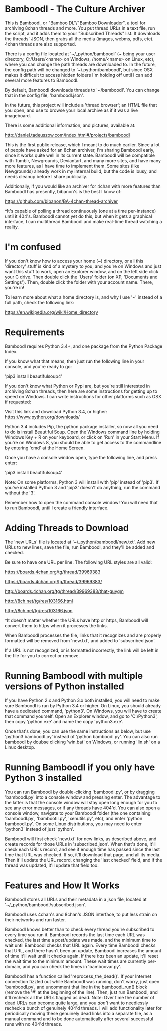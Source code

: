 
Bamboodl - The Culture Archiver
===============================

This is Bamboodl, or "Bamboo DL"/"Bamboo Downloader", a tool for archiving 8chan threads and more. You put thread URLs in a text file, run the script, and it adds them to your "Subscribed Threads" list. It downloads the threads' JSON, then grabs all the media (images, webms, pdfs, etc). 4chan threads are also supported.

There is a config file located at '~/_python/bamboodl' (~ being your user directory, C:/Users/&lt;name&gt; on Windows, /home/&lt;name&gt; on Linux, etc), where you can change the path threads are downloaded to. In the future, the config path will be changed to '~/.python/bamboodl', but since OSX makes it difficult to access hidden folders I'm holding off until I can add several more features to Bamboodl.

By default, Bamboodl downloads threads to '~/bamboodl'. You can change that in the config file, 'bamboodl.json'.

In the future, this project will include a 'thread browser'; an HTML file that you open, and use to browse your local archive as if it was a live imageboard.

There is some additional information, and pictures, available at:

http://daniel.tadeuszow.com/index.html#/projects/bamboodl

This is the first public release, which I meant to do much earlier. Since a lot of people have asked for an 8chan archiver, I'm sharing Bamboodl early, since it works quite well in its current state. Bamboodl will be compatible with Tumblr, Newgrounds, Deviantart, and many more sites, and have many more features, as I have time to implement them. Some sites (like Newgrounds) already work in my internal build, but the code is lousy, and needs cleanup before I share publically.

Additionally, if you would like an archiver for 4chan with more features than Bamboodl has presently, bibanon's is the best I know of:

https://github.com/bibanon/BA-4chan-thread-archiver

^It's capable of polling a thread continuously (one at a time per-instance) until it 404's. Bamboodl cannot yet do this, but when it gets a graphical interface, I can multithread Bamboodl and make real-time thread watching a reality.

I'm confused
============

If you don't know how to access your home (~) directory, or all this 'directory' stuff is kind of a mystery to you, and you're on Windows and just want this stuff to work, open an Explorer window, and on the left side click your C drive. Then double click the 'Users' folder (on XP, 'Documents and Settings'). Then, double click the folder with your account name. There, you're in!

To learn more about what a home directory is, and why I use '~' instead of a full path, check the following link:

https://en.wikipedia.org/wiki/Home_directory

Requirements
============

Bamboodl requires Python 3.4+, and one package from the Python Package Index.

If you know what that means, then just run the following line in your console, and you're ready to go:

'pip3 install beautifulsoup4'

If you don't know what Python or Pypi are, but you're still interested in archiving 8chan threads, then here are some instructions for getting up to speed on Windows. I can write instructions for other platforms such as OSX if requested:

Visit this link and download Python 3.4, or higher: https://www.python.org/downloads/

Python 3.4 includes Pip, the python package installer, so now all you need to do is install Beautiful Soup. Open the Windows command line by holding Windows Key + R on your keyboard, or click on 'Run' in your Start Menu. If you're on Windows 8, you should be able to get access to the commandline by entering 'cmd' at the Home Screen.

Once you have a console window open, type the following line, and press enter:

'pip3 install beautifulsoup4'

Note: On some platforms, Python 3 will install with 'pip' instead of 'pip3'. If you've installed Python 3 and 'pip3' doesn't do anything, run the command without the '3'.

Remember how to open the command console window! You will need that to run Bamboodl, until I create a friendly interface.

Adding Threads to Download
==========================

The 'new URLs' file is located at '~/_python/bamboodl/new.txt'. Add new URLs to new lines, save the file, run Bamboodl, and they'll be added and checked.

Be sure to have one URL per line. The following URL styles are all valid:

https://boards.4chan.org/tg/thread/39969383

https://boards.4chan.org/tg/thread/39969383/

http://boards.4chan.org/tg/thread/39969383/that-guygm

http://8ch.net/tg/res/103166.html

http://8ch.net/tg/res/103166.json

^It doesn't matter whether the URLs have http or https, Bamboodl will convert them to https when it processes the links.

When Bamboodl processes the file, links that it recognizes and are properly formatted will be removed from 'new.txt', and added to 'subscribed.json'.

If a URL is not recognized, or is formatted incorrectly, the link will be left in the file for you to correct or remove.

Running Bamboodl with multiple versions of Python installed
===========================================================

If you have Python 2.x and Python 3.x both installed, you will need to make sure Bamboodl is run by Python 3.4 or higher. On Linux, you should already have a dedicated command, 'python3'. On Windows, you will have to create that command yourself. Open an Explorer window, and go to 'C:\Python3', then copy 'python.exe' and name the copy 'python3.exe'.

Once that's done, you can use the same instructions as below, but use 'python3 bamboodl.py' instead of 'python bamboodl.py'. You can also run bamboodl by doubse clicking 'win.bat' on Windows, or running 'lin.sh' on a Linux desktop.

Running Bamboodl if you only have Python 3 installed
====================================================

You can run Bamboodl by double-clicking 'bamboodl.py', or by dragging 'bamboodl.py' into a console window and pressing enter. The advantage to the latter is that the console window will stay open long enough for you to see any error messages, or if any threads have 404'd. You can also open a console window, navigate to your Bamboodl folder (the one containing 'bamboodl.py', 'bambootil.py', 'xenutils.py', etc), and enter 'python bamboodl.py'. On some Linux distributions, you may need to enter 'python3' instead of just 'python'.

Bamboodl will first check 'new.txt' for new links, as described above, and create records for those URLs in 'subscribed.json'. When that's done, it'll check each URL's record, and see if enough time has passed since the last time that URL was checked. If so, it'll download that page, and all its media. Then it'll update the URL record, changing the 'last checked' field, and if the thread was updated, it'll update that field too.

Features and How It Works
=========================

Bamboodl stores all URLs and their metadata in a json file, located at '~/_python/bamboodl/subscribed.json'.

Bamboodl uses 4chan's and 8chan's JSON interface, to put less strain on their networks and run faster.

Bamboodl knows better than to check every thread you're subscribed to every time you run it. Bamboodl records the last time each URL was checked, the last time a post/update was made, and the minimum time to wait until Bamboodl checks that URL again. Every time Bamboodl checks that URL, and there hasn't been an update, Bamboodl increases the amount of time it'll wait until it checks again. If there *has* been an update, it'll reset the wait time to the minimum amount. These wait times are currently per-domain, and you can check the times in 'bamboovar.py'.

Bamboodl has a function called 'reprocess_the_dead()'. If your Internet connection fizzled out while Bamboodl was running, don't worry, just open 'bamboodl.py', and uncomment that line in the bamboodl_run() block (remove the '#' at the beginning of the line). Then, just run Bamboodl, and it'll recheck all the URLs flagged as dead. Note: Over time the number of dead URLs can become quite large, and you *don't* want to needlessly recheck a bunch of genuinely 404'd threads. I will add functionality later for periodically moving these genuinely dead links into a separate file, as a manual command and to be done automatically after several successful runs with no 404'd threads.
